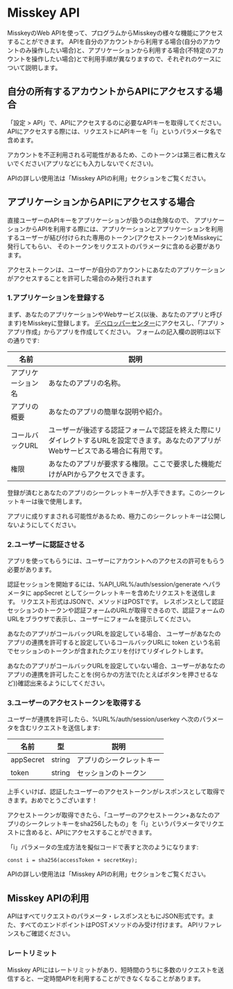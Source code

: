 # Misskey API

MisskeyのWeb APIを使って、プログラムからMisskeyの様々な機能にアクセスすることができます。
APIを自分のアカウントから利用する場合(自分のアカウントのみ操作したい場合)と、アプリケーションから利用する場合(不特定のアカウントを操作したい場合)とで利用手順が異なりますので、それぞれのケースについて説明します。

## 自分の所有するアカウントからAPIにアクセスする場合
「設定 > API」で、APIにアクセスするのに必要なAPIキーを取得してください。
APIにアクセスする際には、リクエストにAPIキーを「i」というパラメータ名で含めます。

<div class="ui info warn">
	<p><i class="fas fa-exclamation-triangle"></i> アカウントを不正利用される可能性があるため、このトークンは第三者に教えないでください(アプリなどにも入力しないでください)。</p>
</div>

APIの詳しい使用法は「Misskey APIの利用」セクションをご覧ください。

## アプリケーションからAPIにアクセスする場合
直接ユーザーのAPIキーをアプリケーションが扱うのは危険なので、
アプリケーションからAPIを利用する際には、アプリケーションとアプリケーションを利用するユーザーが結び付けられた専用のトークン(アクセストークン)をMisskeyに発行してもらい、
そのトークンをリクエストのパラメータに含める必要があります。

<div class="ui info">
	<p><i class="fas fa-info-circle"></i> アクセストークンは、ユーザーが自分のアカウントにあなたのアプリケーションがアクセスすることを許可した場合のみ発行されます</p>
</div>

### 1.アプリケーションを登録する
まず、あなたのアプリケーションやWebサービス(以後、あなたのアプリと呼びます)をMisskeyに登録します。
[デベロッパーセンター](/dev)にアクセスし、「アプリ > アプリ作成」からアプリを作成してください。
フォームの記入欄の説明は以下の通りです:

| 名前 | 説明 |
|---|---|
| アプリケーション名 | あなたのアプリの名称。 |
| アプリの概要 | あなたのアプリの簡単な説明や紹介。 |
| コールバックURL | ユーザーが後述する認証フォームで認証を終えた際にリダイレクトするURLを設定できます。あなたのアプリがWebサービスである場合に有用です。 |
| 権限 | あなたのアプリが要求する権限。ここで要求した機能だけがAPIからアクセスできます。 |

登録が済むとあなたのアプリのシークレットキーが入手できます。このシークレットキーは後で使用します。

<div class="ui info warn">
	<p><i class="fas fa-exclamation-triangle"></i> アプリに成りすまされる可能性があるため、極力このシークレットキーは公開しないようにしてください。</p>
</div>

### 2.ユーザーに認証させる
アプリを使ってもらうには、ユーザーにアカウントへのアクセスの許可をもらう必要があります。

認証セッションを開始するには、%API_URL%/auth/session/generate へパラメータに appSecret としてシークレットキーを含めたリクエストを送信します。
リクエスト形式はJSONで、メソッドはPOSTです。
レスポンスとして認証セッションのトークンや認証フォームのURLが取得できるので、認証フォームのURLをブラウザで表示し、ユーザーにフォームを提示してください。

あなたのアプリがコールバックURLを設定している場合、
ユーザーがあなたのアプリの連携を許可すると設定しているコールバックURLに token という名前でセッションのトークンが含まれたクエリを付けてリダイレクトします。

あなたのアプリがコールバックURLを設定していない場合、ユーザーがあなたのアプリの連携を許可したことを(何らかの方法で(たとえばボタンを押させるなど))確認出来るようにしてください。

### 3.ユーザーのアクセストークンを取得する
ユーザーが連携を許可したら、%URL%/auth/session/userkey へ次のパラメータを含むリクエストを送信します:

| 名前 | 型 | 説明 |
|---|---|---|
| appSecret | string | アプリのシークレットキー |
| token | string | セッションのトークン |

上手くいけば、認証したユーザーのアクセストークンがレスポンスとして取得できます。おめでとうございます！

アクセストークンが取得できたら、「ユーザーのアクセストークン+あなたのアプリのシークレットキーをsha256したもの」を「i」というパラメータでリクエストに含めると、APIにアクセスすることができます。

「i」パラメータの生成方法を擬似コードで表すと次のようになります:
<pre><code>const i = sha256(accessToken + secretKey);</code></pre>

APIの詳しい使用法は「Misskey APIの利用」セクションをご覧ください。

## Misskey APIの利用
APIはすべてリクエストのパラメータ・レスポンスともにJSON形式です。また、すべてのエンドポイントはPOSTメソッドのみ受け付けます。
APIリファレンスもご確認ください。

### レートリミット
Misskey APIにはレートリミットがあり、短時間のうちに多数のリクエストを送信すると、一定時間APIを利用することができなくなることがあります。
